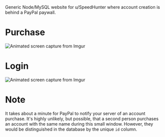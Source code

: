 Generic Node/MySQL website for u/SpeedHunter where account creation is behind a PayPal paywall.

# Purchase
![Animated screen capture from Imgur](https://i.imgur.com/Zmau9Ta.gif)


# Login 
![Animated screen capture from Imgur](https://i.imgur.com/LeOieRv.gif)

# Note

It takes about a minute for PayPal to notify your server of an account purchase.  It's highly unlikely, but possible, that a second person purchases an account with the same name during this small window.  However, they would be distinguished in the database by the unique `id` column.